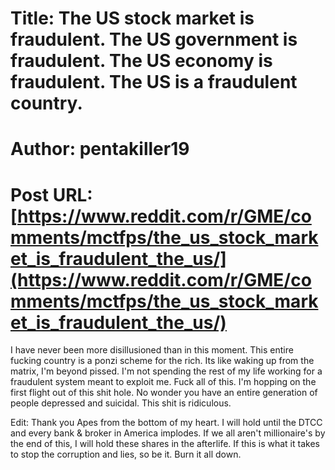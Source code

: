 # Title: The US stock market is fraudulent. The US government is fraudulent. The US economy is fraudulent. The US is a fraudulent country.
# Author: pentakiller19
# Post URL: [https://www.reddit.com/r/GME/comments/mctfps/the_us_stock_market_is_fraudulent_the_us/](https://www.reddit.com/r/GME/comments/mctfps/the_us_stock_market_is_fraudulent_the_us/)


I have never been more disillusioned than in this moment. This entire fucking country is a ponzi scheme for the rich. Its like waking up from the matrix, I'm beyond pissed. I'm not spending the rest of my life working for a fraudulent system meant to exploit me. Fuck all of this. I'm hopping on the first flight out of this shit hole. No wonder you have an entire generation of people depressed and suicidal. This shit is ridiculous.

Edit: Thank you Apes from the bottom of my heart. I will hold until the DTCC and every bank & broker in America implodes. If we all aren't millionaire's by the end of this, I will hold these shares in the afterlife. If this is what it takes to stop the corruption and lies, so be it. Burn it all down.
